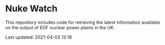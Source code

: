 # Nuke Watch

This repository includes code for retrieving the latest information available on the output of EDF nuclear power plants in the UK.

Last updated: 2021-04-03 13:18